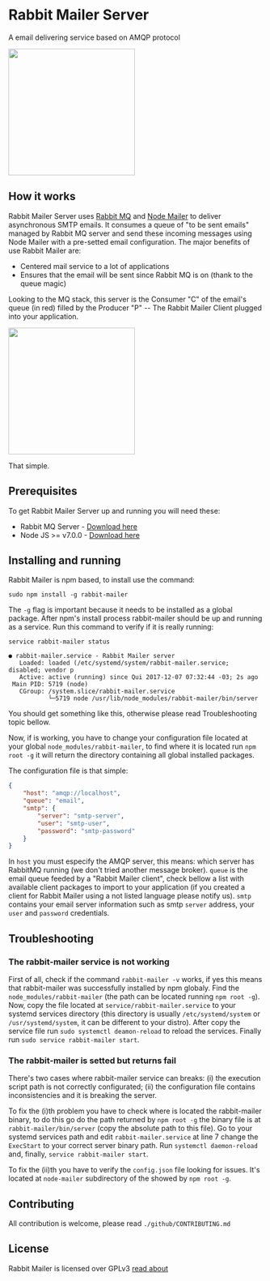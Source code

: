 # Rabbit Mailer Server
A email delivering service based on AMQP protocol

<img src="https://i.imgur.com/BTdctAa.png" width="250">

## How it works

Rabbit Mailer Server uses [Rabbit MQ](https://www.rabbitmq.com) and [Node Mailer](https://nodemailer.com/) to deliver asynchronous SMTP 
emails. It consumes a queue of "to be sent emails" managed by Rabbit MQ server and send these incoming messages using Node Mailer with a 
pre-setted email configuration. The major benefits of use Rabbit Mailer are:

- Centered mail service to a lot of applications
- Ensures that the email will be sent since Rabbit MQ is on (thank to the queue magic)

Looking to the MQ stack, this server is the Consumer "C" of the email's queue (in red) filled by the Producer "P" -- The Rabbit Mailer Client 
plugged into your application. 

<img src="https://www.rabbitmq.com/img/tutorials/python-one.png" width="250">

That simple.

## Prerequisites

To get Rabbit Mailer Server up and running you will need these:

- Rabbit MQ Server - [Download here](https://www.rabbitmq.com/download.html)
- Node JS >= v7.0.0 - [Download here](https://nodejs.org/en/download/)

## Installing and running

Rabbit Mailer is npm based, to install use the command:

```
sudo npm install -g rabbit-mailer
```

The `-g` flag is important because it needs to be installed as a global package. After npm's install process rabbit-mailer should be up and running as a service. Run this command to verify if it is really running:

```
service rabbit-mailer status
```


```
● rabbit-mailer.service - Rabbit Mailer server
   Loaded: loaded (/etc/systemd/system/rabbit-mailer.service; disabled; vendor p
   Active: active (running) since Qui 2017-12-07 07:32:44 -03; 2s ago
 Main PID: 5719 (node)
   CGroup: /system.slice/rabbit-mailer.service
           └─5719 node /usr/lib/node_modules/rabbit-mailer/bin/server
```

You should get something like this, otherwise please read Troubleshooting topic bellow.

Now, if is working, you have to change your configuration file located at your global `node_modules/rabbit-mailer`, to find where it is located run `npm root -g` it will return the directory containing all global installed packages.

The configuration file is that simple:
```json
{
    "host": "amqp://localhost",
    "queue": "email",
    "smtp": {
        "server": "smtp-server",
        "user": "smtp-user",
        "password": "smtp-password"
    }
}
```

In `host` you must especify the AMQP server, this means: which server has RabbitMQ running (we don't tried another message broker). `queue` is the email queue feeded by a "Rabbit Mailer client", check bellow a list with available client packages to import to your application (if you created a client for Rabbit Mailer using a not listed language please notify us). `smtp` contains your email server information such as smtp `server` address, your `user` and `password` credentials.

## Troubleshooting

### The rabbit-mailer service is not working
First of all, check if the command `rabbit-mailer -v` works, if yes this means that rabbit-mailer was successfully installed by npm globaly. Find the `node_modules/rabbit-mailer` (the path can be located running `npm root -g`). Now, copy the file located at `service/rabbit-mailer.service` to your systemd services directory (this directory is usually `/etc/systemd/system` or `/usr/systemd/system`, it can be different to your distro). After copy the service file run `sudo systemctl deamon-reload` to reload the services. Finally run `sudo service rabbit-mailer start`.

### The rabbit-mailer is setted but returns fail
There's two cases where rabbit-mailer service can breaks: (i) the execution script path is not correctly configurated; (ii) the configuration file contains inconsistencies and it is breaking the server. 

To fix the (i)th problem you have to check where is located the rabbit-mailer binary, to do this go do the path returned by `npm root -g` the binary file is at `rabbit-mailer/bin/server` (copy the absolute path to this file). Go to your systemd services path and edit `rabbit-mailer.service` at line 7 change the `ExecStart` to your correct server binary path. Run `systemctl daemon-reload` and, finally, `service rabbit-mailer start`.

To fix the (ii)th you have to verify the `config.json` file looking for issues. It's located at `node-mailer` subdirectory of the showed by `npm root -g`.

## Contributing

All contribution is welcome, please read `./github/CONTRIBUTING.md`

## License

Rabbit Mailer is licensed over GPLv3 [read about](https://www.gnu.org/licenses/gpl-3.0.html)

